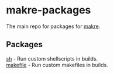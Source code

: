 # makre-packages
The main repo for packages for [makre](https://nift4.github.io/makre).
## Packages
[sh](https://nift4.github.io/makre-packages/src/sh/README.md) - Run custom shellscripts in builds.<br/>
[makefile](https://nift4.github.io/makre-packages/src/makefile/README.md) - Run custom makefiles in builds.
